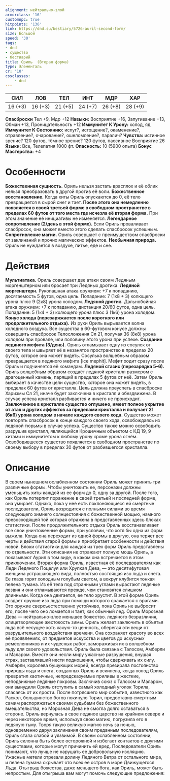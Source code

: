 ```yaml
---
alignment: нейтрально-злой
armorclass: '16'
customnpc: true
hitpoints: '136'
link: https://dnd.su/bestiary/5726-auril-second-form/
size: Большой
speed: '30'
tags:
- dnd
- существо
- бестиарий
title: Ориль  (Вторая форма)
type: Элементаль
cr: '10'
cssclasses:
    - dnd
---
```



| СИЛ | ЛОВ | ТЕЛ | ИНТ | МДР | ХАР |
|---|---|---|---|---|---|
| 16 (+3) | 16 (+3) | 21 (+5) | 24 (+7) | 26 (+8) | 28 (+9) |
**Спасброски** Тел +9, Мдр +12
**Навыки:** Восприятие +16, Запугивание +13, Обман +13, Проницательность +12
**Иммунитет К Урону:** холод, яд
**Иммунитет К Состоянию:** испуг?, истощение?, окаменение?, отравление?, очарование?, ошеломление?, паралич?
**Чувства:** истинное зрение? 120 футов, тёмное зрение? 120 футов, пассивное Восприятие 26
**Языки:** Все, Телепатия 1000 фт.
**Опасность:** 10 (5900 опыта)
**Бонус Мастерства:** +4


# Особенности
**Божественная сущность.** Ориль нельзя застать врасплох и её облик нельзя преобразовать в другой против её воли.
**Божественное восстановление.** Когда хиты Ориль опускаются до 0, её тело превращается в сырой снег и тает.
**После этого она немедленно появляется в своей третьей форме в свободном пространстве в пределах 60 футов от того места где исчезла её вторая форма.** При этом значение её инициативы не изменяется.
**Легендарное сопротивление (2/день в этой форме).** Если Ориль проваливает спасбросок, она может вместо этого сделать спасбросок успешным.
**Сопротивление магии.** Ориль совершает с преимуществом спасброски от заклинаний и прочих магических эффектов.
**Необычная природа.** Ориль не нуждается в воздухе, питье, еде и сне.


# Действия
**Мультиатака.** Ориль совершает две атаки своим Ледяным моргенштерном или бросает три Ледяных дротика.
**Ледяной моргенштерн.** Рукопашная атака оружием: +7 к попаданию, досягаемость 5 футов, одна цель. Попадание: 7 (1к8 + 3) колющего урона плюс 9 (2к8) урона холодом.
**Ледяной дротик.** Дальнобойная атака оружием: +7 к попаданию, дистанция 20/60 футов, одна цель. Попадание: 5 (1к4 + 3) колющего урона плюс 3 (1к6) урона холодом.
**Конус холода (перезаряжается после короткого или продолжительного отдыха).** Из руки Ориль вырывается волна холодного воздуха. Все существа в 60-футовом конусе должны совершить спасбросок Телосложения Сл 21, получая 36 (8к8) урона холодом при провале, или половину этого урона при успехе.
**Создание ледяного мефита (3/день).** Ориль отламывает одну из сосулек от своего тела и швыряет её в незанятое пространство в пределах 20 футов, которое она может видеть. Сосулька волшебным образом превращается в ледяного мефита [ice mephit]. Мефит ходит сразу после Ориль и подчиняется её командам.
**Ледяной стазис (перезарядка 5–6).** Ориль волшебным образом создаёт ледяной кристалл размером с драгоценный камень, парящий в пределах 5 футов от неё. Затем Ориль выбирает в качестве цели существо, которое она может видеть, в пределах 60 футов от кристалла. Цель должна преуспеть в спасброске Харизмы Сл 21, иначе будет заключена в кристалл и обездвижена. В случае успеха кристалл разбивается и ничего не происходит.
**Заключенное в кристалле существо оглушено, имеет полное укрытие от атак и других эффектов за пределами кристалла и получает 21 (6к6) урона холодом в начале каждого своего хода.** Существо может повторять спасбросок в конце каждого своего хода, освобождаясь из ледяной тюрьмы в случае успеха. Существо также можно освободить разрушив кристалл, являющийся Крошечным объектом с КД 19, 9 хитами и иммунитетом к любому урону кроме урона огнём. Освободившееся существо появляется в свободном пространстве по своему выбору в пределах 30 футов от разбившегося кристалла.


# Описание
В своем нынешнем ослабленном состоянии Ориль может принять три различные формы. Чтобы уничтожить ее, персонажи должны уменьшить хиты каждой из ее форм до 0, одну за другой. После того, как Ориль потерпит поражение в своей третьей и последней форме, она умирает. Однако, пока у неё есть поклоняющиеся ей смертные последователи, Ориль возродится с полными силами во время следующего зимнего солнцестояния с божественной мощью, намного превосходящей той которая отражена в представленных здесь блоках статистики. После продолжительного отдыха Ориль восстанавливает все свои уничтоженные формы, при условии, что хотя бы одна из форм выжила. Когда она переходит из одной формы в другую, она теряет все черты и действия старой формы и приобретает особенности и действия новой. Блоки статистики для каждой из трех форм Ориль представлены по отдельности. Эти описания не отражают полную мощь Ориль, а показывают Аурил в том виде, в каком она встречается в этом приключении. Вторая форма Ориль, известная её последователям как Леди Ледяного Поцелуя или Хрупкая Дева, — это десятифутовая женщина устрашающего вида, полностью состоящая изо льда и снега. Ее глаза горят холодным голубым светом, а вокруг клубится тонкая пелена тумана. Из её тела под странными углами вырастают ледяные лезвия и они отламываются прежде, чем становятся слишком длинными. Когда она двигается, ее тело хрустит. В этой форме Ориль создает оружие изо льда при помощи которого сражается с врагами. Это оружие сверхъестественно устойчиво, пока Ориль не выбросит его, после чего оно ломается и тает, как обычный лед. Ориль Морозная Дева — нейтрально-злое меньшее божество. ледяного безразличия, олицетворяющее жестокость зимы. Ориль желает заключить в объятья льда всё несущее хоть какую-то ценность, оберегая эти вещи от разрушительного воздействия времени. Она сохраняет красоту во всех её проявлениях, от предметов искусства и цветов до искусных ремесленников и их чудесных работ, замораживая их в волшебном льду для своего удовольствия. Ориль была связана с Талосом, Амберли и Маларом. Вместе они несли миру ужасные разрушения, внушая страх, заставлявший нести подношения, чтобы сдерживать их силу. Амберли, королева бушующих морей, всегда презирала постоянство природы льда и снега, созданных Ориль и вскипела, когда холод Ориль превратил хаотичные, непредсказуемые приливы в жесткие, неподвижные ледяные покровы. Заключив союз с Талосом и Маларом, они вынудили Ориль отступить в самый холодный уголок Торила, спасаясь от их ярости. После потрясшего мир события, известного как Раскол, большинство богов покинуло Торил, предоставив смертным самим распоряжаться своими судьбами без божественного вмешательства, но Морозная Дева не смогла долго оставаться в стороне. Ориль вернулась в свое ледяное царство на крайнем севере и через некоторое время, используя свою магию, погрузила его в ледяную тьму. Творя такую великую магию ночь за ночью, одновременно даруя заклинания своим преданным последователям, Ориль стала слабой и уязвимой. В своем ослабленном состоянии, Ориль склонна быть более осторожной и избегает контактов с другими существами, которые могут причинить ей вред. Последователи Ориль понимают, что лучше не нарушать ее добровольную изоляцию. Ужасные метели отрезали долину Ледяного Ветра от остального мира, и пелена тумана скрывает ото всех ее остров в море Движущегося Льда. Отыгрыш божества, даже меньшего бога, как Ориль, может быть непростым. Для отыгрыша вам могут помочь следующие предложения: